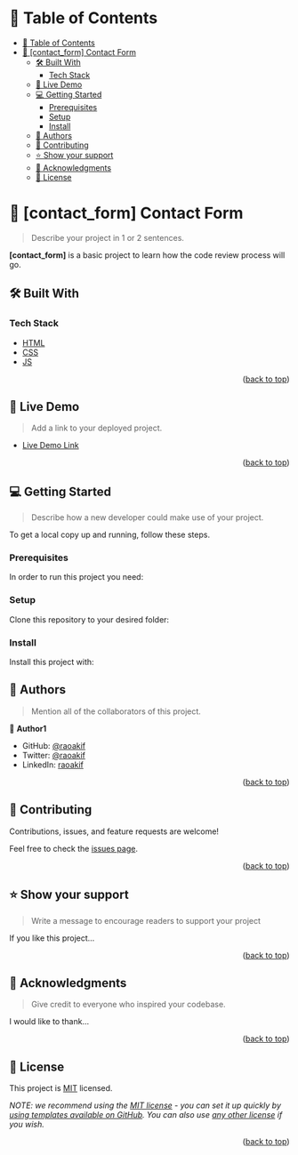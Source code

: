 # 📗 Table of Contents

- [📗 Table of Contents](#-table-of-contents)
- [📖 \[contact\_form\] Contact Form](#-contact_form-contact-form)
  - [🛠 Built With ](#-built-with-)
    - [Tech Stack ](#tech-stack-)
  - [🚀 Live Demo ](#-live-demo-)
  - [💻 Getting Started ](#-getting-started-)
    - [Prerequisites](#prerequisites)
    - [Setup](#setup)
    - [Install](#install)
  - [👥 Authors ](#-authors-)
  - [🤝 Contributing ](#-contributing-)
  - [⭐️ Show your support ](#️-show-your-support-)
  - [🙏 Acknowledgments ](#-acknowledgments-)
  - [📝 License ](#-license-)

<!-- PROJECT DESCRIPTION -->

# 📖 [contact_form] <a name="about-project">Contact Form</a>

> Describe your project in 1 or 2 sentences.

**[contact_form]** is a basic project to learn how the code review process will go.

## 🛠 Built With <a name="built-with"></a>

### Tech Stack <a name="tech-stack"></a>


<ul>
  <li><a href="https://reactjs.org/">HTML</a></li>
  <li><a href="https://expressjs.com/">CSS</a></li>
  <li><a href="https://www.postgresql.org/">JS</a></li>
</ul>

<p align="right">(<a href="#readme-top">back to top</a>)</p>

<!-- LIVE DEMO -->

## 🚀 Live Demo <a name="live-demo"></a>

> Add a link to your deployed project.

- [Live Demo Link](https://yourdeployedapplicationlink.com)

<p align="right">(<a href="#readme-top">back to top</a>)</p>

<!-- GETTING STARTED -->

## 💻 Getting Started <a name="getting-started"></a>

> Describe how a new developer could make use of your project.

To get a local copy up and running, follow these steps.

### Prerequisites

In order to run this project you need:

<!--
Example command:

```sh
 gem install rails
```
 -->

### Setup

Clone this repository to your desired folder:

<!--
Example commands:

```sh
  cd my-folder
  git clone git@github.com:raoakif/contactform.git
```
--->

### Install

Install this project with:

<!--
Example command:

```sh
  cd contactform
  gem install
```
--->

<!-- AUTHORS -->

## 👥 Authors <a name="authors"></a>

> Mention all of the collaborators of this project.

👤 **Author1**

- GitHub: [@raoakif](https://github.com/raoakif)
- Twitter: [@raoakif](https://twitter.com/raoakif)
- LinkedIn: [raoakif](https://linkedin.com/in/raoakif)

<p align="right">(<a href="#readme-top">back to top</a>)</p>


<!-- CONTRIBUTING -->

## 🤝 Contributing <a name="contributing"></a>

Contributions, issues, and feature requests are welcome!

Feel free to check the [issues page](../../issues/).

<p align="right">(<a href="#readme-top">back to top</a>)</p>

<!-- SUPPORT -->

## ⭐️ Show your support <a name="support"></a>

> Write a message to encourage readers to support your project

If you like this project...

<p align="right">(<a href="#readme-top">back to top</a>)</p>

<!-- ACKNOWLEDGEMENTS -->

## 🙏 Acknowledgments <a name="acknowledgements"></a>

> Give credit to everyone who inspired your codebase.

I would like to thank...

<p align="right">(<a href="#readme-top">back to top</a>)</p>

<!-- LICENSE -->

## 📝 License <a name="license"></a>

This project is [MIT](./LICENSE) licensed.

_NOTE: we recommend using the [MIT license](https://choosealicense.com/licenses/mit/) - you can set it up quickly by [using templates available on GitHub](https://docs.github.com/en/communities/setting-up-your-project-for-healthy-contributions/adding-a-license-to-a-repository). You can also use [any other license](https://choosealicense.com/licenses/) if you wish._

<p align="right">(<a href="#readme-top">back to top</a>)</p>